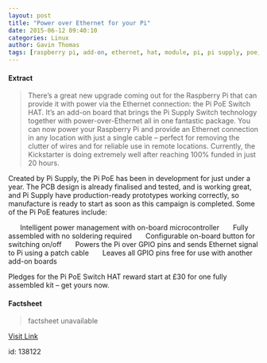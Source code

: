```yaml
---
layout: post
title: "Power over Ethernet for your Pi"
date: 2015-06-12 09:40:10
categories: Linux
author: Gavin Thomas
tags: [raspberry pi, add-on, ethernet, hat, module, pi, pi supply, poe, power, power over ethernet, switch, upgrade]
---
```



#### Extract
>There&#8217;s a great new upgrade coming out for the Raspberry Pi that can provide it with power via the Ethernet connection: the Pi PoE Switch HAT. It’s an add-on board that brings the Pi Supply Switch technology together with power-over-Ethernet all in one fantastic package.
You can now power your Raspberry Pi and provide an Ethernet connection in any location with just a single cable – perfect for removing the clutter of wires and for reliable use in remote locations.
Currently, the Kickstarter is doing extremely well after reaching 100% funded in just 20 hours.

Created by Pi Supply, the Pi PoE has been in development for just under a year. The PCB design is already finalised and tested, and is working great, and Pi Supply have production-ready prototypes working correctly, so manufacture is ready to start as soon as this campaign is completed.
Some of the Pi PoE features include:

      Intelligent power management with on-board microcontroller
      Fully assembled with no soldering required
      Configurable on-board button for switching on/off
      Powers the Pi over GPIO pins and sends Ethernet signal to Pi using a patch cable
      Leaves all GPIO pins free for use with another add-on boards

Pledges for the Pi PoE Switch HAT reward start at £30 for one fully assembled kit – get yours now.

#### Factsheet
>factsheet unavailable

[Visit Link](http://www.linuxuser.co.uk/raspberry-pi/power-over-ethernet-for-your-pi)

id:  138122
